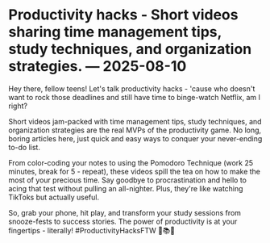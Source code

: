 # Productivity hacks - Short videos sharing time management tips, study techniques, and organization strategies. — 2025-08-10

Hey there, fellow teens! Let's talk productivity hacks - 'cause who doesn't want to rock those deadlines and still have time to binge-watch Netflix, am I right?

Short videos jam-packed with time management tips, study techniques, and organization strategies are the real MVPs of the productivity game. No long, boring articles here, just quick and easy ways to conquer your never-ending to-do list.

From color-coding your notes to using the Pomodoro Technique (work 25 minutes, break for 5 - repeat), these videos spill the tea on how to make the most of your precious time. Say goodbye to procrastination and hello to acing that test without pulling an all-nighter. Plus, they're like watching TikToks but actually useful. 

So, grab your phone, hit play, and transform your study sessions from snooze-fests to success stories. The power of productivity is at your fingertips - literally! #ProductivityHacksFTW 💪📚✨